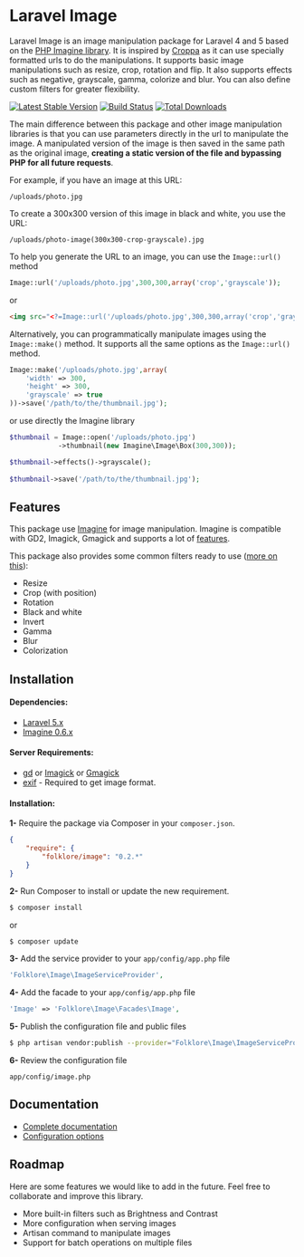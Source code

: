 # Laravel Image
Laravel Image is an image manipulation package for Laravel 4 and 5 based on the [PHP Imagine library](https://github.com/avalanche123/Imagine). It is inspired by [Croppa](https://github.com/BKWLD/croppa) as it can use specially formatted urls to do the manipulations. It supports basic image manipulations such as resize, crop, rotation and flip. It also supports effects such as negative, grayscale, gamma, colorize and blur. You can also define custom filters for greater flexibility.

[![Latest Stable Version](https://poser.pugx.org/folklore/image/v/stable.svg)](https://packagist.org/packages/folklore/image)
[![Build Status](https://travis-ci.org/Folkloreatelier/laravel-image.png?branch=master)](https://travis-ci.org/Folkloreatelier/laravel-image)
[![Total Downloads](https://poser.pugx.org/folklore/image/downloads.svg)](https://packagist.org/packages/folklore/image)

The main difference between this package and other image manipulation libraries is that you can use parameters directly in the url to manipulate the image. A manipulated version of the image is then saved in the same path as the original image, **creating a static version of the file and bypassing PHP for all future requests**.

For example, if you have an image at this URL:

    /uploads/photo.jpg

To create a 300x300 version of this image in black and white, you use the URL:

    /uploads/photo-image(300x300-crop-grayscale).jpg
    
To help you generate the URL to an image, you can use the `Image::url()` method

```php
Image::url('/uploads/photo.jpg',300,300,array('crop','grayscale'));
```

or

```html
<img src="<?=Image::url('/uploads/photo.jpg',300,300,array('crop','grayscale'))?>" />
```

Alternatively, you can programmatically manipulate images using the `Image::make()` method. It supports all the same options as the `Image::url()` method.

```php
Image::make('/uploads/photo.jpg',array(
	'width' => 300,
	'height' => 300,
	'grayscale' => true
))->save('/path/to/the/thumbnail.jpg');
```

or use directly the Imagine library

```php
$thumbnail = Image::open('/uploads/photo.jpg')
			->thumbnail(new Imagine\Image\Box(300,300));

$thumbnail->effects()->grayscale();
	
$thumbnail->save('/path/to/the/thumbnail.jpg');
```

## Features

This package use [Imagine](https://github.com/avalanche123/Imagine) for image manipulation. Imagine is compatible with GD2, Imagick, Gmagick and supports a lot of [features](http://imagine.readthedocs.org/en/latest/).

This package also provides some common filters ready to use ([more on this](https://github.com/Folkloreatelier/laravel-image/wiki/Image-filters)):
- Resize
- Crop (with position)
- Rotation
- Black and white
- Invert
- Gamma
- Blur
- Colorization

## Installation

#### Dependencies:

* [Laravel 5.x](https://github.com/laravel/laravel)
* [Imagine 0.6.x](https://github.com/avalanche123/Imagine)

#### Server Requirements:

* [gd](http://php.net/manual/en/book.image.php) or [Imagick](http://php.net/manual/fr/book.imagick.php) or [Gmagick](http://www.php.net/manual/fr/book.gmagick.php)
* [exif](http://php.net/manual/en/book.exif.php) - Required to get image format.

#### Installation:

**1-** Require the package via Composer in your `composer.json`.
```json
{
	"require": {
		"folklore/image": "0.2.*"
	}
}
```

**2-** Run Composer to install or update the new requirement.

```bash
$ composer install
```

or

```bash
$ composer update
```

**3-** Add the service provider to your `app/config/app.php` file
```php
'Folklore\Image\ImageServiceProvider',
```

**4-** Add the facade to your `app/config/app.php` file
```php
'Image' => 'Folklore\Image\Facades\Image',
```

**5-** Publish the configuration file and public files

```bash
$ php artisan vendor:publish --provider="Folklore\Image\ImageServiceProvider"
```

**6-** Review the configuration file

```
app/config/image.php
```

## Documentation
* [Complete documentation](https://github.com/Folkloreatelier/image/wiki)
* [Configuration options](https://github.com/Folkloreatelier/image/wiki/Configuration-options)

## Roadmap
Here are some features we would like to add in the future. Feel free to collaborate and improve this library.

* More built-in filters such as Brightness and Contrast
* More configuration when serving images
* Artisan command to manipulate images
* Support for batch operations on multiple files

